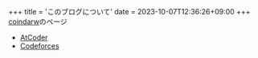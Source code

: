 +++
title = 'このブログについて'
date = 2023-10-07T12:36:26+09:00
+++
[coindarw](https://twitter.com/coindarw)のページ

- [AtCoder](https://atcoder.jp/users/coindarw)
- [Codeforces](https://codeforces.com/profile/coindarw)
